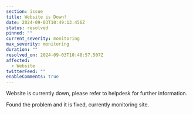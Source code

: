 ```yaml
---
section: issue
title: Website is Down!
date: 2024-09-03T10:49:13.456Z
status: resolved
pinned: ""
current_severity: monitoring
max_severity: monitoring
duration: ""
resolved_on: 2024-09-03T10:48:57.507Z
affected:
  - Website
twitterFeed: ""
enableComments: true
---
```

W﻿ebsite is currently down, please refer to helpdesk for further information.

F﻿ound the problem and it is fixed, currently monitoring site.